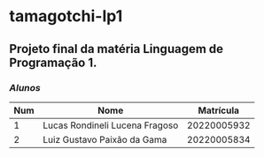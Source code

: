 # tamagotchi-lp1
Projeto final da matéria Linguagem de Programação 1.
---
### *__Alunos__* 
Num | Nome | Matrícula
-|-|-
1 | Lucas Rondineli Lucena Fragoso | 20220005932
2 | Luiz Gustavo Paixão da Gama | 20220005834

